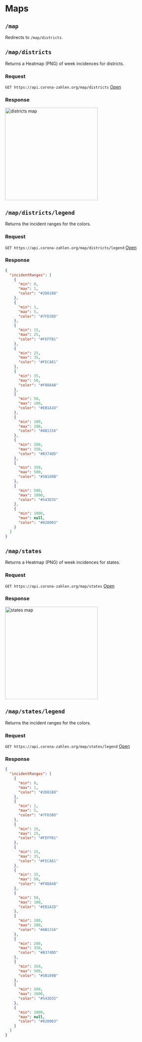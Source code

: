 # Maps

## `/map`

Redirects to `/map/districts`.

## `/map/districts`

Returns a Heatmap (PNG) of week incidences for districts.

### Request

`GET https://api.corona-zahlen.org/map/districts`
[Open](/map/districts)

### Response

<img alt="districts map" src="https://api.corona-zahlen.org/map/districts" width="300">

## `/map/districts/legend`

Returns the incident ranges for the colors.

### Request

`GET https://api.corona-zahlen.org/map/districts/legend`
[Open](/map/districts/legend)

### Response

```json
{
  "incidentRanges": [
    {
      "min": 0,
      "max": 1,
      "color": "#2D81B8"
    },
    {
      "min": 1,
      "max": 5,
      "color": "#7FD38D"
    },
    {
      "min": 15,
      "max": 25,
      "color": "#FEFFB1"
    },
    {
      "min": 25,
      "max": 35,
      "color": "#FECA81"
    },
    {
      "min": 35,
      "max": 50,
      "color": "#F08A4B"
    },
    {
      "min": 50,
      "max": 100,
      "color": "#EB1A1D"
    },
    {
      "min": 100,
      "max": 200,
      "color": "#AB1316"
    },
    {
      "min": 200,
      "max": 350,
      "color": "#B374DD"
    },
    {
      "min": 350,
      "max": 500,
      "color": "#5B189B"
    },
    {
      "min": 500,
      "max": 1000,
      "color": "#543D35"
    },
    {
      "min": 1000,
      "max": null,
      "color": "#020003"
    }
  ]
}
```

## `/map/states`

Returns a Heatmap (PNG) of week incidences for states.

### Request

`GET https://api.corona-zahlen.org/map/states`
[Open](/map/states)

### Response

<img alt="states map" src="https://api.corona-zahlen.org/map/states" width="300">

## `/map/states/legend`

Returns the incident ranges for the colors.

### Request

`GET https://api.corona-zahlen.org/map/states/legend`
[Open](/map/states/legend)

### Response

```json
{
  "incidentRanges": [
    {
      "min": 0,
      "max": 1,
      "color": "#2D81B8"
    },
    {
      "min": 1,
      "max": 5,
      "color": "#7FD38D"
    },
    {
      "min": 15,
      "max": 25,
      "color": "#FEFFB1"
    },
    {
      "min": 25,
      "max": 35,
      "color": "#FECA81"
    },
    {
      "min": 35,
      "max": 50,
      "color": "#F08A4B"
    },
    {
      "min": 50,
      "max": 100,
      "color": "#EB1A1D"
    },
    {
      "min": 100,
      "max": 200,
      "color": "#AB1316"
    },
    {
      "min": 200,
      "max": 350,
      "color": "#B374DD"
    },
    {
      "min": 350,
      "max": 500,
      "color": "#5B189B"
    },
    {
      "min": 500,
      "max": 1000,
      "color": "#543D35"
    },
    {
      "min": 1000,
      "max": null,
      "color": "#020003"
    }
  ]
}
```
